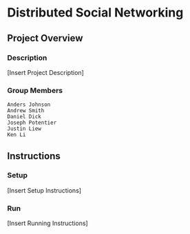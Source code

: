 # Distributed Social Networking

## Project Overview

### Description
\[Insert Project Description\]

### Group Members
```
Anders Johnson
Andrew Smith
Daniel Dick
Joseph Potentier
Justin Liew
Ken Li
```

## Instructions
### Setup
\[Insert Setup Instructions\]
### Run
\[Insert Running Instructions\]
